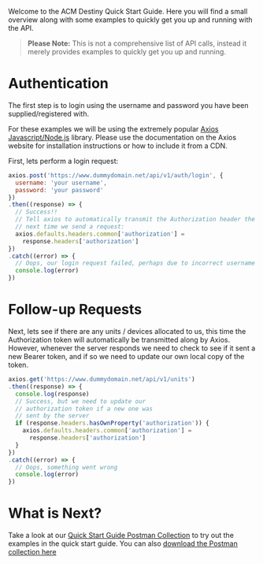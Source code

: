 Welcome to the ACM Destiny Quick Start Guide. Here you will find a small overview along with some examples to quickly get you up and running with the API.

> **Please Note:** This is not a comprehensive list of API calls, instead it merely provides examples to quickly get you up and running.

# Authentication
The first step is to login using the username and password you have been supplied/registered with.

For these examples we will be using the extremely popular [Axios Javascript/Node.js](https://axios-http.com/) library. Please use the documentation on the Axios website for installation instructions or how to include it from a CDN.

First, lets perform a login request:

```javascript
axios.post('https://www.dummydomain.net/api/v1/auth/login', {
  username: 'your username',
  password: 'your password'
})
.then((response) => {
  // Success!!
  // Tell axios to automatically transmit the Authorization header the
  // next time we send a request:
  axios.defaults.headers.common['authorization'] = 
    response.headers['authorization']
})
.catch((error) => {
  // Oops, our login request failed, perhaps due to incorrect username or password?
  console.log(error)
})
```

# Follow-up Requests

Next, lets see if there are any units / devices allocated to us, this time the Authorization token will automatically be transmitted along by Axios. However, whenever the server responds we need to check to see if it sent a new Bearer token, and if so we need to update our own local copy of the token.

```javascript
axios.get('https://www.dummydomain.net/api/v1/units')
.then((response) => {
  console.log(response)
  // Success, but we need to update our 
  // authorization token if a new one was
  // sent by the server
  if (response.headers.hasOwnProperty('authorization')) {
    axios.defaults.headers.common['authorization'] = 
      response.headers['authorization']
  }
})
.catch((error) => {
  // Oops, something went wrong
  console.log(error)
})
```

# What is Next?

Take a look at our [Quick Start Guide Postman Collection](https://documenter.getpostman.com/view/217817/TzRLnWoy) 
to try out the examples in the quick start guide. You can also
[download the Postman collection here](Destiny%20HTTP%20API%20Quick%20Start%20Guide.postman_collection.zip)
